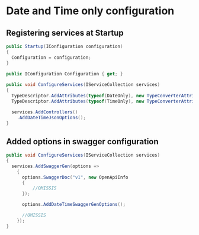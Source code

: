 # Date and Time only configuration


## Registering services at Startup

```csharp
public Startup(IConfiguration configuration)
{
  Configuration = configuration;
}

public IConfiguration Configuration { get; }
	
public void ConfigureServices(IServiceCollection services)
{
  TypeDescriptor.AddAttributes(typeof(DateOnly), new TypeConverterAttribute(typeof(DateOnlyTypeConverter)));
  TypeDescriptor.AddAttributes(typeof(TimeOnly), new TypeConverterAttribute(typeof(TimeOnlyTypeConverter)));

  services.AddControllers()
    .AddDateTimeJsonOptions();
}
```


## Added options in swagger configuration
```csharp
public void ConfigureServices(IServiceCollection services)
{
  services.AddSwaggerGen(options =>
    {
      options.SwaggerDoc("v1", new OpenApiInfo
      {
          //OMISSIS
      });

      options.AddDateTimeSwaggerGenOptions();

      //OMISSIS
    });
}
```